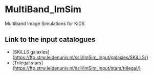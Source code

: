 # MultiBand_ImSim
Multiband Image Simulations for KiDS

## Link to the input catalogues

* [SKiLLS galaxies]{https://ftp.strw.leidenuniv.nl/ssli/ImSim_Input/galaxies/SKiLLS/}
* [Trilegal stars]{https://ftp.strw.leidenuniv.nl/ssli/ImSim_Input/stars/trilegal/}

